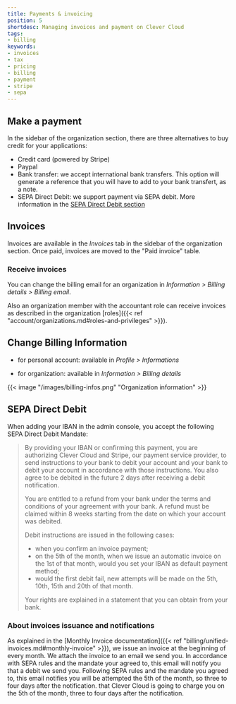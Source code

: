 ```yaml
---
title: Payments & invoicing
position: 5
shortdesc: Managing invoices and payment on Clever Cloud
tags:
- billing
keywords:
- invoices
- tax
- pricing
- billing
- payment
- stripe
- sepa
---
```


## Make a payment

In the sidebar of the organization section, there are three alternatives to buy credit for your applications:

* Credit card (powered by Stripe)
* Paypal
* Bank transfer: we accept international bank transfers. This option will generate a reference that you will have to add to your bank transfert, as a note.
* SEPA Direct Debit: we support payment via SEPA debit. More information in the [SEPA Direct Debit section](#sepa-direct-debit)


## Invoices

Invoices are available in the *Invoices* tab in the sidebar of the organization section. Once paid, invoices are moved to the "Paid invoice" table.

### Receive invoices

You can change the billing email for an organization in *Information > Billing details > Billing email*.

Also an organization member with the accountant role can receive invoices as described in the organization [roles]({{< ref "account/organizations.md#roles-and-privileges" >}}).

## Change Billing Information

* for personal account: available in *Profile > Informations*

* for organization: available in *Information > Billing details*

{{< image "/images/billing-infos.png" "Organization information" >}}

## SEPA Direct Debit

When adding your IBAN in the admin console, you accept the following SEPA Direct Debit
Mandate:

> By providing your IBAN or confirming this payment, you are authorizing Clever Cloud and
> Stripe, our payment service provider, to send instructions to your bank to debit your
> account and your bank to debit your account in accordance with those instructions.
> You also agree to be debited in the future 2 days after receiving a debit notification.
>
> You are entitled to a refund from your bank under the terms and conditions of your
> agreement with your bank. A refund must be claimed within 8 weeks starting from the date
> on which your account was debited.
>
> Debit instructions are issued in the following cases:
>
> <ul>
>    <li>when you confirm an invoice payment;</li>
>    <li>on the 5th of the month, when we issue an automatic invoice on
>       the 1st of that month, would you set your IBAN as default payment method;</li>
>    <li>would the first debit fail, new attempts will be made on the 5th, 10th, 15th and
>       20th of that month.</li>
> </ul>
> Your rights are explained in a statement that you can obtain from your bank.

### About invoices issuance and notifications

As explained in the [Monthly Invoice documentation]({{< ref "billing/unified-invoices.md#monthly-invoice" >}}),
we issue an invoice at the beginning of every month. We attach the invoice to an email we send you. In accordance with SEPA rules and the mandate your agreed to, this email will notify you that a debit we send you. 
Following SEPA rules and the mandate you agreed to, this email notifies you will be attempted the 5th of the month, so three to four days after the notification. that Clever Cloud is going to charge you on the 5th of the month, three to four days after
the notification.
